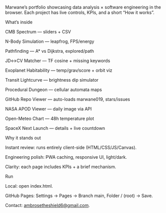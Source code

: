 Marwane’s portfolio showcasing data analysis × software engineering in the browser. Each project has live controls, KPIs, and a short “How it works”.

What’s inside

CMB Spectrum — sliders + CSV

N-Body Simulation — leapfrog, FPS/energy

Pathfinding — A* vs Dijkstra, explored/path

JD↔CV Matcher — TF cosine + missing keywords

Exoplanet Habitability — temp/grav/score + orbit viz

Transit Lightcurve — brightness dip simulator

Procedural Dungeon — cellular automata maps

GitHub Repo Viewer — auto-loads marwane019, stars/issues

NASA APOD Viewer — daily image via API

Open-Meteo Chart — 48h temperature plot

SpaceX Next Launch — details + live countdown

Why it stands out

Instant review: runs entirely client-side (HTML/CSS/JS/Canvas).

Engineering polish: PWA caching, responsive UI, light/dark.

Clarity: each page includes KPIs + a brief mechanism.

Run

Local: open index.html.

GitHub Pages: Settings → Pages → Branch main, Folder / (root) → Save.

Contact: ambrosetheshield6@gmail.com.
